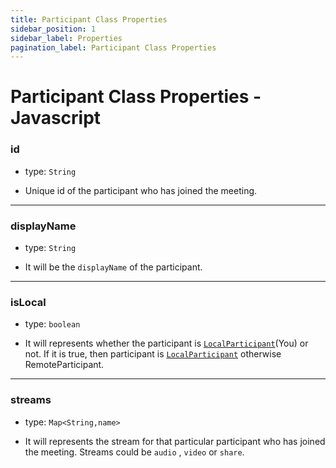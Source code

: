 ```yaml
---
title: Participant Class Properties
sidebar_position: 1
sidebar_label: Properties
pagination_label: Participant Class Properties
---
```


# Participant Class Properties - Javascript

<div class="sdk-api-ref-only-h4">

### id

- type: `String`

- Unique id of the participant who has joined the meeting.

---

### displayName

- type: `String`

- It will be the `displayName` of the participant.

---

### isLocal

- type: `boolean`

- It will represents whether the participant is [`LocalParticipant`](../meeting-class/properties#localparticipant)(You) or not. If it is true, then participant is [`LocalParticipant`](../meeting-class/properties#localparticipant) otherwise RemoteParticipant.

---

### streams

- type: `Map<String,name>`

- It will represents the stream for that particular participant who has joined the meeting. Streams could be `audio` , `video` or `share`.

</div>
